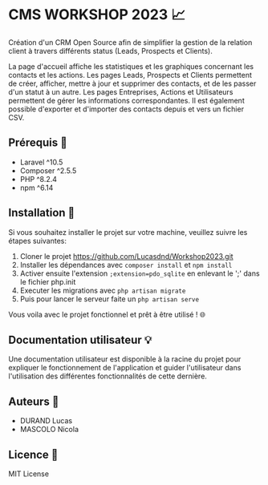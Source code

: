 # CMS WORKSHOP 2023 📈

Création d'un CRM Open Source afin de simplifier la gestion de la relation client à travers différents status (Leads, Prospects et Clients). 

La page d'accueil affiche les statistiques et les graphiques concernant les contacts et les actions. Les pages Leads, Prospects et Clients permettent de créer, afficher, mettre à jour et supprimer des contacts, et de les passer d'un statut à un autre. Les pages Entreprises, Actions et Utilisateurs permettent de gérer les informations correspondantes. Il est également possible d'exporter et d'importer des contacts depuis et vers un fichier CSV.


## Prérequis 📌

- Laravel ^10.5
- Composer ^2.5.5
- PHP ^8.2.4
- npm ^6.14


## Installation 🔧

Si vous souhaitez installer le projet sur votre machine, veuillez suivre les étapes suivantes:

1. Cloner le projet https://github.com/Lucasdnd/Workshop2023.git
2. Installer les dépendances avec `composer install` et `npm install`
3. Activer ensuite l'extension `;extension=pdo_sqlite` en enlevant le ';' dans le fichier php.init
4. Executer les migrations avec `php artisan migrate`
5. Puis pour lancer le serveur faite un `php artisan serve`

 Vous voila avec le projet fonctionnel et prêt à être utilisé ! 🌐

## Documentation utilisateur 💡

Une documentation utilisateur est disponible à la racine du projet pour expliquer le fonctionnement de l'application et guider l'utilisateur dans l'utilisation des différentes fonctionnalités de cette dernière.

## Auteurs 👥

- DURAND Lucas
- MASCOLO Nicola

## Licence 🔖

MIT License
